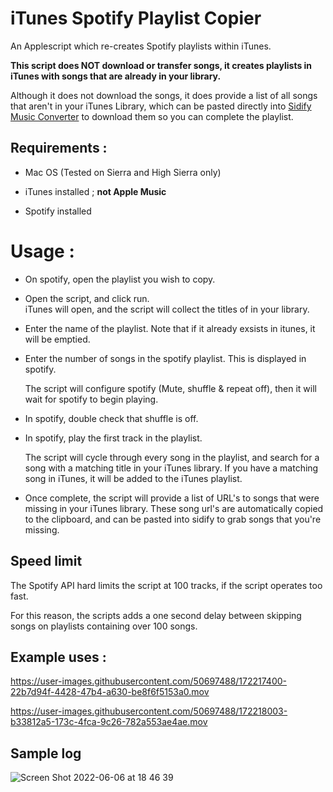 # iTunes Spotify Playlist Copier

An Applescript which re-creates Spotify playlists within iTunes.

**This script does NOT download or transfer songs, it creates playlists in iTunes with songs
that are already in your library.**

Although it does not download the songs, it does provide a list of
all songs that aren't in your iTunes Library, which can be pasted
directly into [Sidify Music Converter](https://www.sidify.com/en1/)
to download them so you can complete the playlist.

## Requirements : 

 - Mac OS
   (Tested on Sierra and High Sierra only)
   
 - iTunes installed ; **not Apple Music**
 - Spotify installed

# Usage : 
- On spotify, open the playlist you wish to copy.

- Open the script, and click run.  
  iTunes will open, and the script will collect the titles of in your library.
  
- Enter the name of the playlist. 
  Note that if it already exsists in itunes, it will be emptied.

- Enter the number of songs in the spotify playlist.
  This is displayed in spotify.
  
  The script will configure spotify (Mute, shuffle & repeat off), 
  then it will wait for spotify to begin playing.

- In spotify, double check that shuffle is off.
- In spotify, play the first track in the playlist.

  The script will cycle through every song in the playlist, and search for a song with a matching title in your iTunes library.
  If you have a matching song in iTunes, it will be added to the iTunes playlist.
  
- Once complete, the script will provide a list of URL's to songs that were missing in your iTunes library.
  These song url's are automatically copied to the clipboard, and can be pasted into sidify to grab songs that you're missing.

## Speed limit
  The Spotify API hard limits the script at 100 tracks, if the script operates too fast.
  
  For this reason, the scripts adds a one second delay between skipping songs 
  on playlists containing over 100 songs. 
  
  ## Example uses :
  


https://user-images.githubusercontent.com/50697488/172217400-22b7d94f-4428-47b4-a630-be8f6f5153a0.mov



https://user-images.githubusercontent.com/50697488/172218003-b33812a5-173c-4fca-9c26-782a553ae4ae.mov




  
  
  ## Sample log
  ![Screen Shot 2022-06-06 at 18 46 39](https://user-images.githubusercontent.com/50697488/172216593-e2592b39-8b35-4fb5-85b5-f813d04c2374.png)
  
